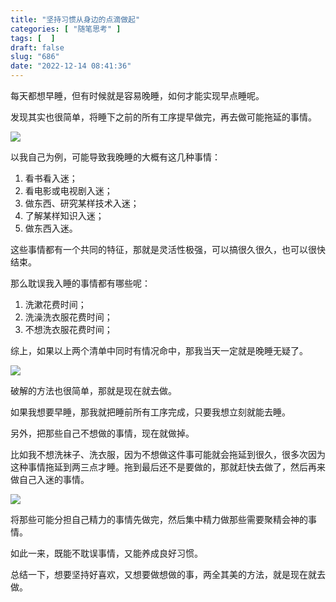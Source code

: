```yaml
---
title: "坚持习惯从身边的点滴做起"
categories: [ "随笔思考" ]
tags: [  ]
draft: false
slug: "686"
date: "2022-12-14 08:41:36"
---
```


每天都想早睡，但有时候就是容易晚睡，如何才能实现早点睡呢。

发现其实也很简单，将睡下之前的所有工序提早做完，再去做可能拖延的事情。

![](https://imagehost-cdn.frytea.com/images/2022/12/12/2022121223590020661c0ed437b1065.png)

以我自己为例，可能导致我晚睡的大概有这几种事情：

1. 看书看入迷；
2. 看电影或电视剧入迷；
3. 做东西、研究某样技术入迷；
4. 了解某样知识入迷；
5. 做东西入迷。

这些事情都有一个共同的特征，那就是灵活性极强，可以搞很久很久，也可以很快结束。

那么耽误我入睡的事情都有哪些呢：

1. 洗漱花费时间；
2. 洗澡洗衣服花费时间；
3. 不想洗衣服花费时间；

综上，如果以上两个清单中同时有情况命中，那我当天一定就是晚睡无疑了。

![](https://imagehost-cdn.frytea.com/images/2022/12/12/20221212235990924d133a37a3e5589.png)

破解的方法也很简单，那就是现在就去做。

如果我想要早睡，那我就把睡前所有工序完成，只要我想立刻就能去睡。

另外，把那些自己不想做的事情，现在就做掉。

比如我不想洗袜子、洗衣服，因为不想做这件事可能就会拖延到很久，很多次因为这种事情拖延到两三点才睡。拖到最后还不是要做的，那就赶快去做了，然后再来做自己入迷的事情。

![](https://imagehost-cdn.frytea.com/images/2022/12/13/2022121300007164ccebf5d838db9ae.png)

将那些可能分担自己精力的事情先做完，然后集中精力做那些需要聚精会神的事情。

如此一来，既能不耽误事情，又能养成良好习惯。

总结一下，想要坚持好喜欢，又想要做想做的事，两全其美的方法，就是现在就去做。